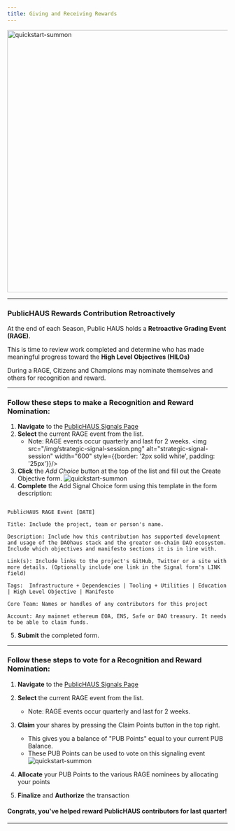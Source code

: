 ```yaml
---
title: Giving and Receiving Rewards
---
```


<img src="/img/retroactive-grading-events.png" alt="quickstart-summon" width="600" />

---

### PublicHAUS Rewards Contribution Retroactively

At the end of each Season, Public HAUS holds a **Retroactive Grading Event (RAGE)**.

This is time to review work completed and determine who has made meaningful progress toward the **High Level Objectives (HILOs)**

During a RAGE, Citizens and Champions may nominate themselves and others for recognition and reward.

---

### Follow these steps to make a Recognition and Reward Nomination:

1. **Navigate** to the [PublicHAUS Signals Page](https://signal.daohaus.fun/#/)
2. **Select** the current RAGE event from the list.
   - Note: RAGE events occur quarterly and last for 2 weeks.
     <img src="/img/strategic-signal-session.png" alt="strategic-signal-session" width="600" style={{border: '2px solid white', padding: '25px'}}/>
3. **Click** the _Add Choice_ button at the top of the list and fill out the Create Objective form.
   <img src="/img/add-choice-button.png" alt="quickstart-summon" />
4. **Complete** the Add Signal Choice form using this template in the form description:

```

PublicHAUS RAGE Event [DATE]

Title: Include the project, team or person's name.

Description: Include how this contribution has supported development and usage of the DAOhaus stack and the greater on-chain DAO ecosystem. Include which objectives and manifesto sections it is in line with.

Link(s): Include links to the project's GitHub, Twitter or a site with more details. (Optionally include one link in the Signal form's LINK field)

Tags:  Infrastructure + Dependencies | Tooling + Utilities | Education | High Level Objective | Manifesto

Core Team: Names or handles of any contributors for this project

Account: Any mainnet ethereum EOA, ENS, Safe or DAO treasury. It needs to be able to claim funds.

```

5. **Submit** the completed form.

---

### Follow these steps to vote for a Recognition and Reward Nomination:

1. **Navigate** to the [PublicHAUS Signals Page](https://signal.daohaus.fun/#/)
1. **Select** the current RAGE event from the list.
   - Note: RAGE events occur quarterly and last for 2 weeks.
1. **Claim** your shares by pressing the Claim Points button in the top right.

   - This gives you a balance of "PUB Points" equal to your current PUB Balance.
   - These PUB Points can be used to vote on this signaling event
     <img src="/img/claim-button.png" alt="quickstart-summon" />

1. **Allocate** your PUB Points to the various RAGE nominees by allocating your points
1. **Finalize** and **Authorize** the transaction

#### Congrats, you've helped reward PublicHAUS contributors for last quarter!

---
